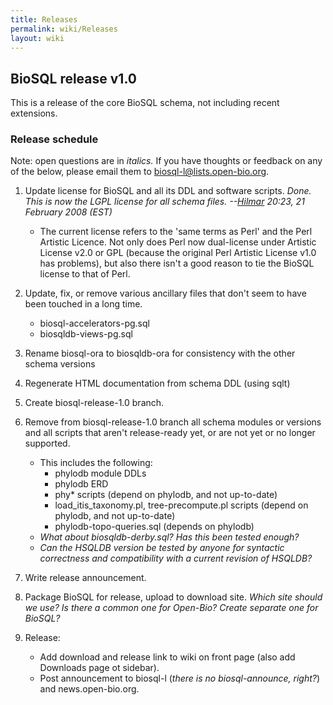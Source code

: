 ```yaml
---
title: Releases
permalink: wiki/Releases
layout: wiki
---
```


BioSQL release v1.0
-------------------

This is a release of the core BioSQL schema, not including recent
extensions.

### Release schedule

Note: open questions are in *italics.* If you have thoughts or feedback
on any of the below, please email them to biosql-l@lists.open-bio.org.

1.  Update license for BioSQL and all its DDL and software scripts.
    *Done. This is now the LGPL license for all schema files.
    --[Hilmar](User%3AHlapp "wikilink") 20:23, 21 February 2008 (EST)*
    -   The current license refers to the 'same terms as Perl' and the
        Perl Artistic Licence. Not only does Perl now dual-license under
        Artistic License v2.0 or GPL (because the original Perl Artistic
        License v1.0 has problems), but also there isn't a good reason
        to tie the BioSQL license to that of Perl.

2.  Update, fix, or remove various ancillary files that don't seem to
    have been touched in a long time.
    -   biosql-accelerators-pg.sql
    -   biosqldb-views-pg.sql

3.  Rename biosql-ora to biosqldb-ora for consistency with the other
    schema versions
4.  Regenerate HTML documentation from schema DDL (using sqlt)
5.  Create biosql-release-1.0 branch.
6.  Remove from biosql-release-1.0 branch all schema modules or versions
    and all scripts that aren't release-ready yet, or are not yet or no
    longer supported.
    -   This includes the following:
        -   phylodb module DDLs
        -   phylodb ERD
        -   phy\* scripts (depend on phylodb, and not up-to-date)
        -   load\_itis\_taxonomy.pl, tree-precompute.pl scripts (depend
            on phylodb, and not up-to-date)
        -   phylodb-topo-queries.sql (depends on phylodb)
    -   *What about biosqldb-derby.sql? Has this been tested enough?*
    -   *Can the HSQLDB version be tested by anyone for syntactic
        correctness and compatibility with a current revision of
        HSQLDB?*

7.  Write release announcement.
8.  Package BioSQL for release, upload to download site. *Which site
    should we use? Is there a common one for Open-Bio? Create separate
    one for BioSQL?*
9.  Release:
    -   Add download and release link to wiki on front page (also add
        Downloads page ot sidebar).
    -   Post announcement to biosql-l (*there is no biosql-announce,
        right?*) and news.open-bio.org.


